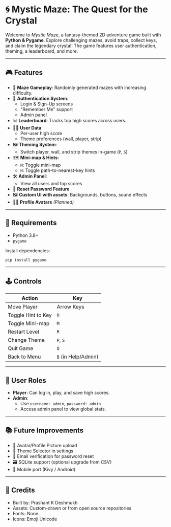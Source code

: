# 🌀 Mystic Maze: The Quest for the Crystal

Welcome to *Mystic Maze*, a fantasy-themed 2D adventure game built with **Python & Pygame**. Explore challenging mazes, avoid traps, collect keys, and claim the legendary crystal! The game features user authentication, theming, a leaderboard, and more.

---

## 🎮 Features

* 🧩 **Maze Gameplay**: Randomly generated mazes with increasing difficulty.
* 🔐 **Authentication System**:
  * Login & Sign-Up screens
  * "Remember Me" support
  * Admin panel
* 📊 **Leaderboard**: Tracks top high scores across users.
* 🧙‍♂️ **User Data**:
  * Per-user high score
  * Theme preferences (wall, player, strip)
* 🖼️ **Theming System**:
  * Switch player, wall, and strip themes in-game (`P`, `S`)
* 🗺️ **Mini-map & Hints**:
  * `M`: Toggle mini-map
  * `H`: Toggle path-to-nearest-key hints
* 🛠️ **Admin Panel**:
  * View all users and top scores
* 🔁 **Reset Password Feature**
* 🖼️ **Custom UI with assets**: Backgrounds, buttons, sound effects
* 🧍‍♂️ **Profile Avatars** *(Planned)*

---

## 🧾 Requirements

* Python 3.8+
* `pygame`

Install dependencies:

```bash
pip install pygame
```

---

## 🕹️ Controls

| Action             | Key                 |
| ------------------ | ------------------- |
| Move Player        | Arrow Keys          |
| Toggle Hint to Key | `H`                 |
| Toggle Mini-map    | `M`                 |
| Restart Level      | `R`                 |
| Change Theme       | `P`, `S`            |
| Quit Game          | `Q`                 |
| Back to Menu       | `B` (in Help/Admin) |

---

## 👤 User Roles

* **Player**: Can log in, play, and save high scores.
* **Admin**:
  * Use `username: admin`, `password: admin`
  * Access admin panel to view global stats.

---

## 📚 Future Improvements

* 🎨 Avatar/Profile Picture upload
* 🌈 Theme Selector in settings
* 📧 Email verification for password reset
* 🗃️ SQLite support (optional upgrade from CSV)
* 📱 Mobile port (Kivy / Android)

---

## 🧠 Credits

* Built by: Prashant K Deshmukh
* Assets: Custom-drawn or from open source repositories
* Fonts: None
* Icons: Emoji Unicode

